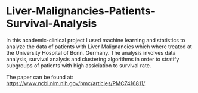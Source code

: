 # Liver-Malignancies-Patients-Survival-Analysis
In this academic-clinical project I used machine learning and statistics to analyze the data of patients with Liver Malignancies which where treated at the University Hospital of Bonn, Germany. The analysis involves data analysis, survival analysis and clustering algorithms in order to stratify subgroups of patients with high assiciation to survival rate. 

The paper can be found at: https://www.ncbi.nlm.nih.gov/pmc/articles/PMC7416811/
